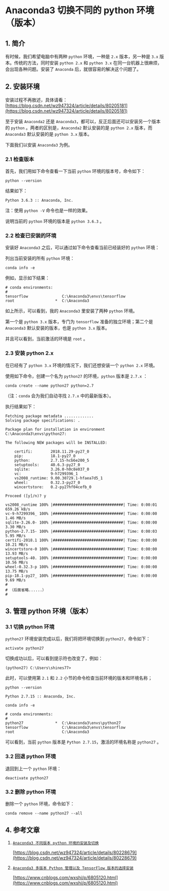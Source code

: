 # Anaconda3 切换不同的 python 环境（版本）

## 1. 简介

有时候，我们希望电脑中有两种 `python` 环境，一种是 `2.x` 版本，另一种是 `3.x` 版本。传统的方法，同时安装 `python 2.x` 和 `python 3.x` 在同一台机器上很麻烦，会出现各种问题。安装了 `Anaconda` 后，就很容易的解决这个问题了。

## 2. 安装环境

安装过程不再敖述，具体请看：[https://blog.csdn.net/wz947324/article/details/80205181](https://blog.csdn.net/wz947324/article/details/80205181)

至于安装 `Anaconda2` 还是 `Anaconda3`，都可以，反正后面还可以安装另一个版本的 `python` 。两者的区别是，`Anaconda2` 默认安装的是 `python 2.x` 版本，而 `Anaconda3` 默认安装的是 `python 3.x` 版本。

下面我们以安装 `Anaconda3` 为例。

### 2.1 检查版本

首先，我们用如下命令查看一下当前 `python` 环境的版本号，命令如下：

```
python --version
```

结果如下：

```
Python 3.6.3 :: Anaconda, Inc.
```

注：使用 `python -V` 命令也是一样的效果。

说明当前的 `python` 环境的版本是 `python 3.6.3` 。

### 2.2 检查已安装的环境

安装好 `Anaconda3` 之后，可以通过如下命令查看当前已经装好的 `python` 环境：

列出当前安装的所有 `python` 环境：

```
conda info -e
```

例如，显示如下结果：

```
# conda environments:
#
tensorflow               C:\Anaconda3\envs\tensorflow
root                  *  C:\Anaconda3
```

如上所示，可以看到，我的 `Anaconda3` 里安装了两种 `python` 环境。

第一个是 `python 3.x` 版本，专门为 `tensorflow` 准备的独立环境；第二个是 `Anaconda3` 默认安装的版本，也是 `python 3.x` 版本。

并且可以看到，当前激活的环境是 `root` 。

### 2.3 安装 python 2.x

在已经有了 `python 3.x` 环境的情况下，我们还想安装一个 `python 2.x` 环境。

使用如下命令，创建一个名为 `python27` 的环境，`python` 版本是 `2.7.x` ：

```
conda create --name python27 python=2.7
```

（注：`conda` 会为我们自动寻找 `2.7.x` 中的最新版本）。

执行结果如下：

```
Fetching package metadata .............
Solving package specifications: .

Package plan for installation in environment C:\Anaconda3\envs\python27:

The following NEW packages will be INSTALLED:

    certifi:        2018.11.29-py27_0
    pip:            18.1-py27_0
    python:         2.7.15-hcb6e200_5
    setuptools:     40.6.3-py27_0
    sqlite:         3.26.0-h0c8e037_0
    vc:             9-h7299396_1
    vs2008_runtime: 9.00.30729.1-hfaea7d5_1
    wheel:          0.32.3-py27_0
    wincertstore:   0.2-py27hf04cefb_0

Proceed ([y]/n)? y

vs2008_runtime 100% |###############################| Time: 0:00:01 659.26 kB/s
vc-9-h7299396_ 100% |###############################| Time: 0:00:00   1.46 MB/s
sqlite-3.26.0- 100% |###############################| Time: 0:00:00   3.30 MB/s
python-2.7.15- 100% |###############################| Time: 0:00:03   5.95 MB/s
certifi-2018.1 100% |###############################| Time: 0:00:00  10.21 MB/s
wincertstore-0 100% |###############################| Time: 0:00:00  13.93 MB/s
setuptools-40. 100% |###############################| Time: 0:00:00  10.56 MB/s
wheel-0.32.3-p 100% |###############################| Time: 0:00:00  13.75 MB/s
pip-18.1-py27_ 100% |###############################| Time: 0:00:00   9.69 MB/s
#
# （后面省略......）
#
```

## 3. 管理 python 环境（版本）

### 3.1 切换 python 环境

`python27` 环境安装完成以后，我们将把环境切换到 `python27`，命令如下：


```
activate python27
```

切换成功以后，可以看到提示符也改变了，例如：

```
(python27) C:\Users\shines77>
```

此时，可以使用第 `2.1` 和 `2.2` 小节的命令检查当前环境的版本和环境名称；

```
python --version

Python 2.7.15 :: Anaconda, Inc.
```

```
conda info -e

# conda environments:
#
python27              *  C:\Anaconda3\envs\python27
tensorflow               C:\Anaconda3\envs\tensorflow
root                     C:\Anaconda3
```

可以看到，当前 `python` 版本是 `Python 2.7.15`，激活的环境名称是 `python27` 。

### 3.2 回退 python 环境

退回到上一个 `python` 环境：

```
deactivate python27
```

### 3.2 删除 python 环境

删除一个 `python` 环境，命令如下：

```
conda remove --name python27 --all
```

## 4. 参考文章

1. [`Anaconda3 不同版本 python 环境的安装及切换`](https://blog.csdn.net/wz947324/article/details/80228679)

    [https://blog.csdn.net/wz947324/article/details/80228679](https://blog.csdn.net/wz947324/article/details/80228679)

2. [`Anaconda3 多版本 Python 管理以及 TensorFlow 版本的选择安装`](https://www.cnblogs.com/wxshi/p/6805120.html)

    [https://www.cnblogs.com/wxshi/p/6805120.html](https://www.cnblogs.com/wxshi/p/6805120.html)